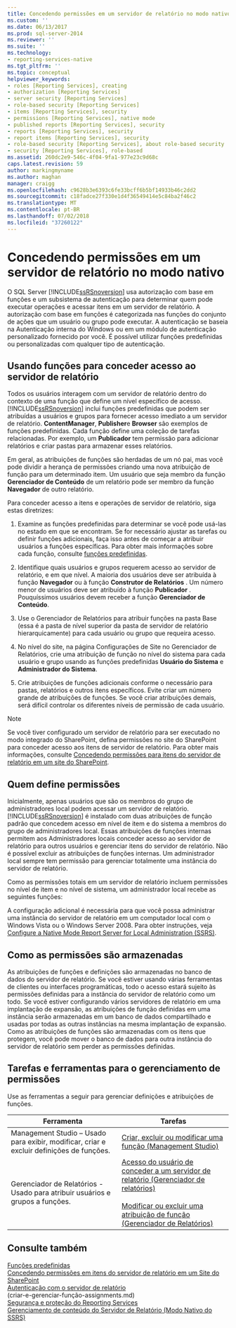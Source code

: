```yaml
---
title: Concedendo permissões em um servidor de relatório no modo nativo | Microsoft Docs
ms.custom: ''
ms.date: 06/13/2017
ms.prod: sql-server-2014
ms.reviewer: ''
ms.suite: ''
ms.technology:
- reporting-services-native
ms.tgt_pltfrm: ''
ms.topic: conceptual
helpviewer_keywords:
- roles [Reporting Services], creating
- authorization [Reporting Services]
- server security [Reporting Services]
- role-based security [Reporting Services]
- items [Reporting Services], security
- permissions [Reporting Services], native mode
- published reports [Reporting Services], security
- reports [Reporting Services], security
- report items [Reporting Services], security
- role-based security [Reporting Services], about role-based security
- security [Reporting Services], role-based
ms.assetid: 260dc2e9-546c-4f04-9fa1-977e23c9d68c
caps.latest.revision: 59
author: markingmyname
ms.author: maghan
manager: craigg
ms.openlocfilehash: c9628b3e6393c6fe33bcff6b5bf14933b46c2dd2
ms.sourcegitcommit: c18fadce27f330e1d4f36549414e5c84ba2f46c2
ms.translationtype: MT
ms.contentlocale: pt-BR
ms.lasthandoff: 07/02/2018
ms.locfileid: "37260122"
---
```

# <a name="granting-permissions-on-a-native-mode-report-server"></a>Concedendo permissões em um servidor de relatório no modo nativo
  O SQL Server [!INCLUDE[ssRSnoversion](../../includes/ssrsnoversion-md.md)] usa autorização com base em funções e um subsistema de autenticação para determinar quem pode executar operações e acessar itens em um servidor de relatório. A autorização com base em funções é categorizada nas funções do conjunto de ações que um usuário ou grupo pode executar. A autenticação se baseia na Autenticação interna do Windows ou em um módulo de autenticação personalizado fornecido por você. É possível utilizar funções predefinidas ou personalizadas com qualquer tipo de autenticação.  
  
## <a name="using-roles-to-grant-report-server-access"></a>Usando funções para conceder acesso ao servidor de relatório  
 Todos os usuários interagem com um servidor de relatório dentro do contexto de uma função que define um nível específico de acesso. [!INCLUDE[ssRSnoversion](../../includes/ssrsnoversion-md.md)] inclui funções predefinidas que podem ser atribuídas a usuários e grupos para fornecer acesso imediato a um servidor de relatório. **ContentManager**, **Publisher**e **Browser** são exemplos de funções predefinidas. Cada função define uma coleção de tarefas relacionadas. Por exemplo, um **Publicador** tem permissão para adicionar relatórios e criar pastas para armazenar esses relatórios.  
  
 Em geral, as atribuições de funções são herdadas de um nó pai, mas você pode dividir a herança de permissões criando uma nova atribuição de função para um determinado item. Um usuário que seja membro da função **Gerenciador de Conteúdo** de um relatório pode ser membro da função **Navegador** de outro relatório.  
  
 Para conceder acesso a itens e operações de servidor de relatório, siga estas diretrizes:  
  
1.  Examine as funções predefinidas para determinar se você pode usá-las no estado em que se encontram. Se for necessário ajustar as tarefas ou definir funções adicionais, faça isso antes de começar a atribuir usuários a funções específicas. Para obter mais informações sobre cada função, consulte [funções predefinidas](role-definitions-predefined-roles.md).  
  
2.  Identifique quais usuários e grupos requerem acesso ao servidor de relatório, e em que nível. A maioria dos usuários deve ser atribuída à função **Navegador** ou à função **Construtor de Relatórios** . Um número menor de usuários deve ser atribuído à função **Publicador** . Pouquíssimos usuários devem receber a função **Gerenciador de Conteúdo**.  
  
3.  Use o Gerenciador de Relatórios para atribuir funções na pasta Base (essa é a pasta de nível superior da pasta de servidor de relatório hierarquicamente) para cada usuário ou grupo que requeira acesso.  
  
4.  No nível do site, na página Configurações de Site no Gerenciador de Relatórios, crie uma atribuição de função no nível do sistema para cada usuário e grupo usando as funções predefinidas **Usuário do Sistema** e **Administrador do Sistema**.  
  
5.  Crie atribuições de funções adicionais conforme o necessário para pastas, relatórios e outros itens específicos. Evite criar um número grande de atribuições de funções. Se você criar atribuições demais, será difícil controlar os diferentes níveis de permissão de cada usuário.  
  
> [!NOTE]  
>  Se você tiver configurado um servidor de relatório para ser executado no modo integrado do SharePoint, defina permissões no site do SharePoint para conceder acesso aos itens de servidor de relatório. Para obter mais informações, consulte [Concedendo permissões para itens do servidor de relatório em um site do SharePoint](granting-permissions-on-report-server-items-on-a-sharepoint-site.md).  
  
## <a name="who-sets-permissions"></a>Quem define permissões  
 Inicialmente, apenas usuários que são os membros do grupo de administradores local podem acessar um servidor de relatório. [!INCLUDE[ssRSnoversion](../../includes/ssrsnoversion-md.md)] é instalado com duas atribuições de função padrão que concedem acesso em nível de item e do sistema a membros do grupo de administradores local. Essas atribuições de funções internas permitem aos Administradores locais conceder acesso ao servidor de relatório para outros usuários e gerenciar itens do servidor de relatório. Não é possível excluir as atribuições de funções internas. Um administrador local sempre tem permissão para gerenciar totalmente uma instância do servidor de relatório.  
  
 Como as permissões totais em um servidor de relatório incluem permissões no nível de item e no nível de sistema, um administrador local recebe as seguintes funções:  
  
 A configuração adicional é necessária para que você possa administrar uma instância do servidor de relatório em um computador local com o Windows Vista ou o Windows Server 2008. Para obter instruções, veja [Configure a Native Mode Report Server for Local Administration &#40;SSRS&#41;](../report-server/configure-a-native-mode-report-server-for-local-administration-ssrs.md).  
  
## <a name="how-permissions-are-stored"></a>Como as permissões são armazenadas  
 As atribuições de funções e definições são armazenadas no banco de dados do servidor de relatório. Se você estiver usando várias ferramentas de clientes ou interfaces programáticas, todo o acesso estará sujeito às permissões definidas para a instância do servidor de relatório como um todo. Se você estiver configurando vários servidores de relatório em uma implantação de expansão, as atribuições de função definidas em uma instância serão armazenadas em um banco de dados compartilhado e usadas por todas as outras instâncias na mesma implantação de expansão. Como as atribuições de funções são armazenadas com os itens que protegem, você pode mover o banco de dados para outra instância do servidor de relatório sem perder as permissões definidas.  
  
## <a name="tasks-and-tools-for-managing-permissions"></a>Tarefas e ferramentas para o gerenciamento de permissões  
 Use as ferramentas a seguir para gerenciar definições e atribuições de funções.  
  
|Ferramenta|Tarefas|  
|----------|-----------|  
|Management Studio – Usado para exibir, modificar, criar e excluir definições de funções.|[Criar, excluir ou modificar uma função &#40;Management Studio&#41;](role-definitions-create-delete-or-modify.md)|  
|Gerenciador de Relatórios - Usado para atribuir usuários e grupos a funções.|[Acesso do usuário de conceder a um servidor de relatório &#40;Gerenciador de relatórios&#41;](grant-user-access-to-a-report-server.md)<br /><br /> [Modificar ou excluir uma atribuição de função &#40;Gerenciador de Relatórios&#41;](role-assignments-modify-or-delete.md)|  
  
## <a name="see-also"></a>Consulte também  
 [Funções predefinidas](role-definitions-predefined-roles.md)   
 [Concedendo permissões em itens do servidor de relatório em um Site do SharePoint](granting-permissions-on-report-server-items-on-a-sharepoint-site.md)   
 [Autenticação com o servidor de relatório](authentication-with-the-report-server.md)   
 (criar-e-gerenciar-função-assignments.md)   
 [Segurança e proteção do Reporting Services](reporting-services-security-and-protection.md)   
 [Gerenciamento de conteúdo do Servidor de Relatório &#40;Modo Nativo do SSRS&#41;](../report-server/report-server-content-management-ssrs-native-mode.md)  
  
  
